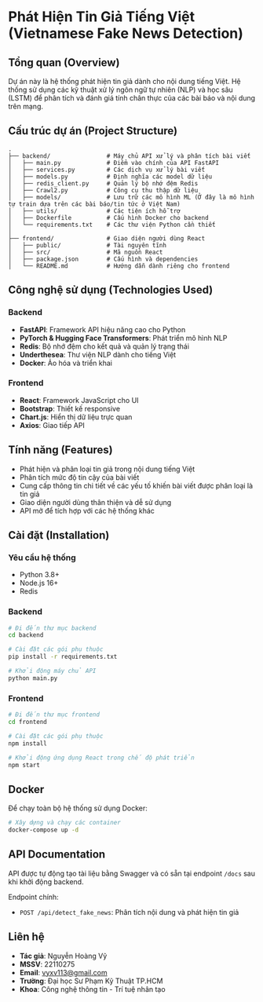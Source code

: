 # Phát Hiện Tin Giả Tiếng Việt (Vietnamese Fake News Detection)

## Tổng quan (Overview)

Dự án này là hệ thống phát hiện tin giả dành cho nội dung tiếng Việt. Hệ thống sử dụng các kỹ thuật xử lý ngôn ngữ tự nhiên (NLP) và học sâu (LSTM) để phân tích và đánh giá tính chân thực của các bài báo và nội dung trên mạng.

## Cấu trúc dự án (Project Structure)

```
.
├── backend/                # Máy chủ API xử lý và phân tích bài viết
│   ├── main.py             # Điểm vào chính của API FastAPI
│   ├── services.py         # Các dịch vụ xử lý bài viết
│   ├── models.py           # Định nghĩa các model dữ liệu
│   ├── redis_client.py     # Quản lý bộ nhớ đệm Redis
│   ├── Crawl2.py           # Công cụ thu thập dữ liệu
│   ├── models/             # Lưu trữ các mô hình ML (Ở đây là mô hình tự train dựa trên các bài báo/tin tức ở Việt Nam)
│   ├── utils/              # Các tiện ích hỗ trợ
│   ├── Dockerfile          # Cấu hình Docker cho backend
│   └── requirements.txt    # Các thư viện Python cần thiết
│
├── frontend/               # Giao diện người dùng React
│   ├── public/             # Tài nguyên tĩnh 
│   ├── src/                # Mã nguồn React
│   ├── package.json        # Cấu hình và dependencies
│   └── README.md           # Hướng dẫn dành riêng cho frontend
```

## Công nghệ sử dụng (Technologies Used)

### Backend
- **FastAPI**: Framework API hiệu năng cao cho Python
- **PyTorch & Hugging Face Transformers**: Phát triển mô hình NLP
- **Redis**: Bộ nhớ đệm cho kết quả và quản lý trạng thái
- **Underthesea**: Thư viện NLP dành cho tiếng Việt
- **Docker**: Ảo hóa và triển khai

### Frontend
- **React**: Framework JavaScript cho UI
- **Bootstrap**: Thiết kế responsive
- **Chart.js**: Hiển thị dữ liệu trực quan
- **Axios**: Giao tiếp API

## Tính năng (Features)

- Phát hiện và phân loại tin giả trong nội dung tiếng Việt
- Phân tích mức độ tin cậy của bài viết
- Cung cấp thông tin chi tiết về các yếu tố khiến bài viết được phân loại là tin giả
- Giao diện người dùng thân thiện và dễ sử dụng
- API mở để tích hợp với các hệ thống khác

## Cài đặt (Installation)

### Yêu cầu hệ thống
- Python 3.8+
- Node.js 16+
- Redis

### Backend

```bash
# Đi đến thư mục backend
cd backend

# Cài đặt các gói phụ thuộc
pip install -r requirements.txt

# Khởi động máy chủ API
python main.py
```

### Frontend

```bash
# Đi đến thư mục frontend
cd frontend

# Cài đặt các gói phụ thuộc
npm install

# Khởi động ứng dụng React trong chế độ phát triển
npm start
```

## Docker

Để chạy toàn bộ hệ thống sử dụng Docker:

```bash
# Xây dựng và chạy các container
docker-compose up -d
```

## API Documentation

API được tự động tạo tài liệu bằng Swagger và có sẵn tại endpoint `/docs` sau khi khởi động backend.

Endpoint chính:
- `POST /api/detect_fake_news`: Phân tích nội dung và phát hiện tin giả

## Liên hệ
- **Tác giả**: Nguyễn Hoàng Vỹ
- **MSSV**: 22110275
- **Email**: <vyxv113@gmail.com>
- **Trường**: Đại học Sư Phạm Kỹ Thuật TP.HCM
- **Khoa**: Công nghệ thông tin - Trí tuệ nhân tạo
